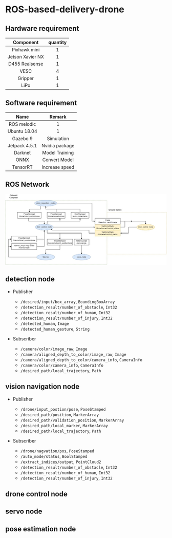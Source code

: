 # ROS-based-delivery-drone

## Hardware requirement
| Component                  | quantity |
|:--------------------------:|:---------:|
|Pixhawk mini                | 1         |
|Jetson Xavier NX            | 1         |
|D455 Realsense              | 1         |
|VESC                        | 4         |
|Gripper                     | 1         |
|LiPo                        | 1         |

## Software requirement
| Name                  | Remark          |
|:---------------------:|:------:|
|ROS melodic            | 1               |
|Ubuntu 18.04           | 1               |
|Gazebo 9               | Simulation      |
|Jetpack 4.5.1          | Nvidia package  |
|Darknet                | Model Training  |
|ONNX                   | Convert Model   |
|TensorRT               | Increase speed  |

## ROS Network
![image](https://github.com/laitathei/ROS-based-delivery-drone/blob/main/figure/ros_network.jpg)

## detection node
* Publisher
     * `/desired/input/box_array`, `BoundingBoxArray`
     * `/detection_result/number_of_obstacle`, `Int32`
     * `/detection_result/number_of_human`, `Int32`
     * `/detection_result/number_of_injury`, `Int32`
     * `/detected_human`, `Image`
     * `/detected_human_gesture`, `String`

* Subscriber
     * `/camera/color/image_raw`, `Image`
     * `/camera/aligned_depth_to_color/image_raw`, `Image`
     * `/camera/aligned_depth_to_color/camera_info`, `CameraInfo`
     * `/camera/color/camera_info`, `CameraInfo`
     * `/desired_path/local_trajectory`, `Path`

## vision navigation node
* Publisher
     * `/drone/input_postion/pose`, `PoseStamped`
     * `/desired_path/position`, `MarkerArray`
     * `/desired_path/validation_position`, `MarkerArray`
     * `/desired_path/local_marker`, `MarkerArray`
     * `/desired_path/local_trajectory`, `Path`

* Subscriber
     * `/drone/nagvation/pos`, `PoseStamped`
     * `/auto_mode/status`, `BoolStamped`
     * `/extract_indices/output`, `PointCloud2`
     * `/detection_result/number_of_obstacle`, `Int32`
     * `/detection_result/number_of_human`, `Int32`
     * `/detection_result/number_of_injury`, `Int32`

## drone control node


## servo node


## pose estimation node
